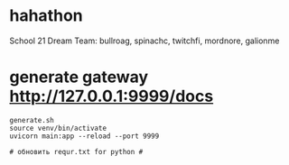 # hahathon
School 21 Dream Team: bullroag, spinachc, twitchfi, mordnore, galionme


# generate gateway http://127.0.0.1:9999/docs
    generate.sh
    source venv/bin/activate
    uvicorn main:app --reload --port 9999
    
    # обновить requr.txt for python #